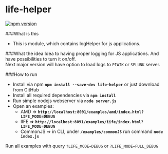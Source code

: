 # life-helper
[![npm version](https://badge.fury.io/js/life-helper.svg)](https://badge.fury.io/js/life-helper)

###What is this
* This is module, which contains logHelper for js applications.

###What the idea
Idea to having proper logging for JS applications. And have possibilities to turn it on/off.<br />
Next major version will have option to load logs to `PIWIK` or `SPLUNK` server.

###How to run
 * Install via npm **`npm install --save-dev life-helper`** or just download from GitHub<br />
 * Install all required dependencies via **`npm install`**<br />
 * Run simple nodejs webserver via **`node server.js`**<br />
 * Open an examples:<br />
   * AMD => **`http://localhost:8091/examples/amd/index.html?LIFE_MODE=DEBUG`**<br /> 
   * IIFE => **`http://localhost:8091/examples/iife/index.html?LIFE_MODE=DEBUG`**<br />
   * CommonJS => in CLI, under **`/examples/commonJS`** run command **`node index.js`** <br />

Run all examples with query `?LIFE_MODE=DEBUG` or `?LIFE_MODE=FULL_DEBUG`
